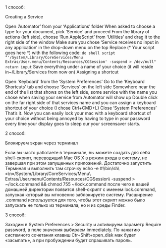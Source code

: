 1 способ:

Creating a Service

Open ‘Automator’ from your ‘Applications’ folder
When asked to choose a type for your document, pick ‘Service’ and proceed
From the library of actions (left side), choose ‘Run AppleScript’ from ‘Utilities’ and drag it to the right side of the window
Make sure you chose ‘Service receives no input in any application‘ in the drop-down menu on the top
Replace (* Your script goes here *) with the following code:
`do shell script "'/System/Library/CoreServices/Menu Extras/User.menu/Contents/Resources/CGSession' -suspend > /dev/null"
return input`
Save everything under a name of your choice (it will reside in~/Library/Services from now on)
Assigning a shortcut

Open ‘Keyboard’ from the ‘System Preferences’
Go to the ‘Keyboard Shortcuts’ tab and choose ‘Services’ on the left side
Somewhere near the end of the list that shows on the left side, some service with the name you chose when saving your service from Automator will show up
Double click on the far right side of that services name and you can assign a keyboard shortcut of your choice (I chose Ctrl+CMD+L)
Close ‘System Preferences’
That’s it. Now you can easily lock your mac with a keyboard shortcut of your choice without being annoyed by having to type in your password every time your display goes to sleep our your screensaver starts.
 
2 способ:

Блокируем экран через терминал

Если вы часто работаете в терминале, вы можете создать для себя shell-скрипт, переводящий Mac OS X в режим входа в систему, не завершая при этом запущенных приложений. Достаточно запустить Терминал и выполнить там строчку
echo -e \#\!/bin/sh\ «\n»/System/Library/CoreServices/Menu\\ Extras/User.menu/Contents/Resources/CGSession\ -suspend > ~/lock.command && chmod 755 ~/lock.command
после чего в вашей домашней директории появится shell-скрипт с именем lock.command, запуская который вы мгновенно заблокируете систему.
Расширение .command используется для того, чтобы этот скрипт можно было запускать не только из терминала, но и из среды Finder.
 
3 способ:

Заходим в System Preferences > Security и активируем параметр Require password, в поле значения выбираем immediately.
По нажатию системного сочетания клавиш Ctr+Shift+open_disk мак будет «засыпать», а при пробуждении будет спрашивать пароль.
